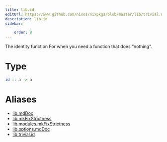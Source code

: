 ```yaml
---
title: lib.id
editUrl: https://www.github.com/nixos/nixpkgs/blob/master/lib/trivial.nix#L19C5
description: lib.id
sidebar:

    order: 8
---
```


The identity function
For when you need a function that does “nothing”.

# Type

```haskell
id :: a -> a
```


# Aliases

- [lib.mdDoc](reference/lib/lib-mdDoc)
- [lib.mkFixStrictness](reference/lib/lib-mkFixStrictness)
- [lib.modules.mkFixStrictness](reference/lib/modules/lib-modules-mkFixStrictness)
- [lib.options.mdDoc](reference/lib/options/lib-options-mdDoc)
- [lib.trivial.id](reference/lib/trivial/lib-trivial-id)


